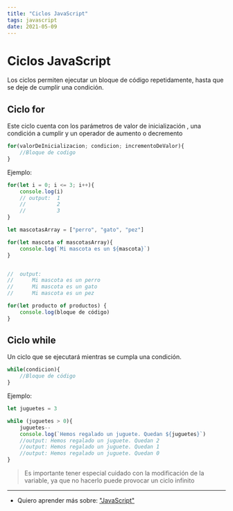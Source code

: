 ```yaml
---
title: "Ciclos JavaScript"
tags: javascript
date: 2021-05-09
---
```


# Ciclos JavaScript

Los ciclos permiten ejecutar un bloque de código repetidamente, hasta que se deje de cumplir una condición.

## Ciclo for
Este ciclo cuenta con los parámetros de valor de inicialización , una condición a cumplir y un operador de aumento o decremento

````js
for(valorDeInicializacion; condicion; incrementoDeValor){
	//Bloque de codigo
}
````

Ejemplo:

````js
for(let i = 0; i <= 3; i++){
	console.log(i)
	// output:	1
	//			2
	//			3
}
````

````js
let mascotasArray = ["perro", "gato", "pez"]

for(let mascota of mascotasArray){
	console.log(`Mi mascota es un ${mascota}`)
}


//	output:
//		Mi mascota es un perro
//		Mi mascota es un gato
//		Mi mascota es un pez

````

````js
for(let producto of productos) {
	console.log(bloque de código)
}
````
## Ciclo while
Un ciclo que se ejecutará mientras se cumpla una condición.

````js
while(condicion){
	//Bloque de código
}
````

Ejemplo:

````js
let juguetes = 3

while (juguetes > 0){
	juguetes--
	console.log(`Hemos regalado un juguete. Quedan ${juguetes}`)
	//output: Hemos regalado un juguete. Quedan 2
	//output: Hemos regalado un juguete. Quedan 1
	//output: Hemos regalado un juguete. Quedan 0
}
````

> Es importante tener especial cuidado con la modificación de la variable, ya que no hacerlo puede provocar un ciclo infinito

***

- Quiero aprender más sobre: ["JavaScript"](../00/javascript)
